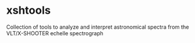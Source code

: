 # xshtools
Collection of tools to analyze and interpret astronomical spectra from the VLT/X-SHOOTER echelle spectrograph
